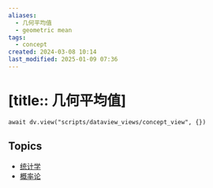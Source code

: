 ```yaml
---
aliases:
  - 几何平均值
  - geometric mean
tags:
  - concept
created: 2024-03-08 10:14
last_modified: 2025-01-09 07:36
---
```


# [title:: 几何平均值]

```dataviewjs
await dv.view("scripts/dataview_views/concept_view", {})
```

## Topics

- [统计学](_statistics_.md)
- [概率论](_probability_theory_.md)
